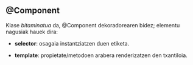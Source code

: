 ## @Component
Klase _bitaminatua_ da, @Component dekoradorearen bidez; elementu nagusiak hauek dira:

 - **selector**: osagaia instantziatzen duen etiketa.

 - **template**: propietate/metodoen arabera renderizatzen den txantiloia.


